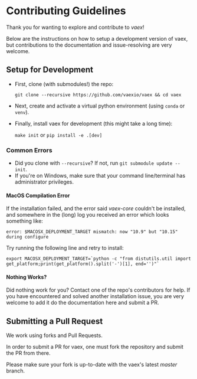 # Contributing Guidelines

Thank you for wanting to explore and contribute to _vaex_!

Below are the instructions on how to setup a development version of vaex, but contributions to the documentation and issue-resolving are very welcome.

## Setup for Development

* First, clone (with submodules!) the repo:
    
    ``git clone --recursive https://github.com/vaexio/vaex && cd vaex``

* Next, create and activate a virtual python environment (using `conda` or `venv`).
 
* Finally, install vaex for development (this might take a long time):

    ``make init`` or ``pip install -e .[dev]``

### Common Errors

 * Did you clone with `--recursive`? If not, run `git submodule update --init`.
 * If you're on Windows, make sure that your command line/terminal has administrator privileges.

#### MacOS Compilation Error

If the installation failed, and the error said _vaex-core_ couldn't be installed, and somewhere in the (long) log you received an error which looks something like:

`error: $MACOSX_DEPLOYMENT_TARGET mismatch: now "10.9" but "10.15" during configure`

Try running the following line and retry to install:

```
export MACOSX_DEPLOYMENT_TARGET=`python -c "from distutils.util import get_platform;print(get_platform().split('-')[1], end='')"`
```

#### Nothing Works?

Did nothing work for you? Contact one of the repo's contributors for help.
If you have encountered and solved another installation issue, you are very welcome to add it do the documentation here and submit a PR.

## Submitting a Pull Request

We work using forks and Pull Requests.

In order to submit a PR for vaex, one must fork the repository and submit the PR from there.

Please make sure your fork is up-to-date with the vaex's latest _master_ branch.

